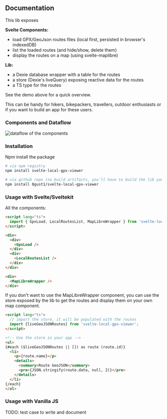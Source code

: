 ## Documentation

This lib exposes

**Svelte Components:**  
- load GPX/GeoJson routes files (local first, persisted in browser's indexedDB)
- list the loaded routes (and hide/show, delete them)
- display the routes on a map (using svelte-maplibre)

**Lib:**  
- a Dexie database wrapper with a table for the routes
- a store (Dexie's liveQuery) exposing reactive data for the routes
- a TS type for the routes

See the demo above for a quick overview.

This can be handy for hikers, bikepackers, travellers, outdoor enthusiasts or if you want to build an app for these users.

### Components and Dataflow

<img alt="dataflow of the components" src="dataflow.excalidraw.svg">

### Installation

Npm install the package


```bash
# via npm registry
npm install svelte-local-gpx-viewer

# via github repo (no build artifacts, you'll have to build the lib yourself)
npm install 0gust1/svelte-local-gpx-viewer
```

### Usage with Svelte/Sveltekit

All the components:
```html
<script lang="ts">
  import { GpxLoad, LocalRoutesList, MapLibreWrapper } from 'svelte-local-gpx-viewer';
</script>

<div>
  <div>
    <GpxLoad />
  </div>
  <div>
    <LocalRoutesList />
  </div>
</div>

<div>
  <MapLibreWrapper />
</div>
```

If you don't want to use the MapLibreWrapper component, you can use the store exposed by the lib to get the routes and display them on your own map component.

```html
<script lang="ts">
  // import the store, it will be populated with the routes
  import {liveGeoJSONRoutes} from 'svelte-local-gpx-viewer';
</script>

<!-- Use the store in your app -->
<ul>
{#each ($liveGeoJSONRoutes || []) as route (route.id)}
  <li>
    <p>{route.name}</p>
    <details>
      <summary>Route GeoJSON</summary>
      <pre>{JSON.stringify(route.data, null, 2)}</pre>
    </details>
  </li>
{/each}
</ul>
```

### Usage with Vanilla JS

TODO: test case to write and document

